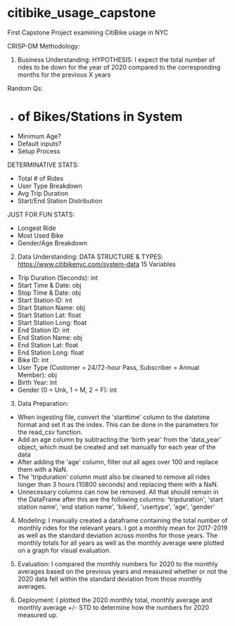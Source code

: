# citibike_usage_capstone
First Capstone Project examining CitiBike usage in NYC

CRISP-DM Methodology:
1. Business Understanding:
HYPOTHESIS:
I expect the total number of rides to be down for the year of 2020 compared to the corresponding months for the previous X years

Random Qs:
- # of Bikes/Stations in System
- Minimum Age?
- Default inputs?
- Setup Process

DETERMINATIVE STATS:
- Total # of Rides
- User Type Breakdown
- Avg Trip Duration
- Start/End Station Distribution

JUST FOR FUN STATS:
- Longest Ride
- Most Used Bike
- Gender/Age Breakdown

2. Data Understanding:
DATA STRUCTURE & TYPES: https://www.citibikenyc.com/system-data
15 Variables
- Trip Duration (Seconds): int
- Start Time & Date: obj
- Stop Time & Date: obj
- Start Station ID: int
- Start Station Name: obj
- Start Station Lat: float
- Start Station Long: float
- End Station ID: int
- End Station Name: obj
- End Station Lat: float
- End Station Long: float
- Bike ID: int
- User Type (Customer = 24/72-hour Pass, Subscriber = Annual Member): obj
- Birth Year: int
- Gender (0 = Unk, 1 = M, 2 = F): int

3. Data Preparation:
- When ingesting file, convert the 'starttime' column to the datetime format and set it as the index. This can be done in the parameters for the read_csv function.
- Add an age column by subtracting the 'birth year' from the 'data_year' object, which must be created and set manually for each year of the data
- After adding the 'age' column, filter out all ages over 100 and replace them with a NaN.
- The 'tripduration' column must also be cleaned to remove all rides longer than 3 hours (10800 seconds) and replacing them with a NaN.
- Unnecessary columns can now be removed. All that should remain in the DataFrame after this are the following columns:
  'tripduration', 'start station name', 'end station name', 'bikeid', 'usertype', 'age', 'gender'

4. Modeling:
I manually created a dataframe containing the total number of monthly rides for the relevant years. I got a monthly mean for 2017-2019 as well as the standard deviation across months for those years. The monthly totals for all years as well as the monthly average were plotted on a graph for visual evaluation.

5. Evaluation:
I compared the  monthly numbers for 2020 to the monthly averages based on the previous years and measured whether or not the 2020 data fell within the standard deviation from those monthly averages.

6. Deployment:
I plotted the 2020 monthly total, monthly average and monthly average +/- STD to determine how the numbers for 2020 measured up.
